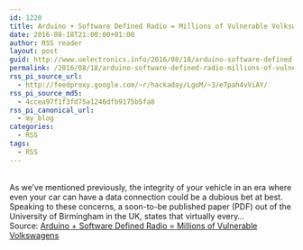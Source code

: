 ```yaml
---
id: 1220
title: Arduino + Software Defined Radio = Millions of Vulnerable Volkswagens
date: 2016-08-18T21:00:00+01:00
author: RSS reader
layout: post
guid: http://www.uelectronics.info/2016/08/18/arduino-software-defined-radio-millions-of-vulnerable-volkswagens/
permalink: /2016/08/18/arduino-software-defined-radio-millions-of-vulnerable-volkswagens/
rss_pi_source_url:
  - http://feedproxy.google.com/~r/hackaday/LgoM/~3/eTpah4vViAY/
rss_pi_source_md5:
  - 4ccea97f1f3fd75a1246dfb9175b5fa8
rss_pi_canonical_url:
  - my_blog
categories:
  - RSS
tags:
  - RSS
---
```

&#013;  
As we’ve mentioned previously, the integrity of your vehicle in an era where even your car can have a data connection could be a dubious bet at best. Speaking to these concerns, a soon-to-be published paper (PDF) out of the University of Birmingham in the UK, states that virtually every…&#013;  
Source: <a href="http://feedproxy.google.com/~r/hackaday/LgoM/~3/eTpah4vViAY/" target="_blank">Arduino + Software Defined Radio = Millions of Vulnerable Volkswagens</a>